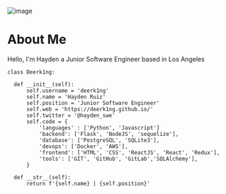 ![image](https://github.com/user-attachments/assets/2a651ea0-4edc-4563-b847-975fe4119e49)



<h1>About Me</h1>
Hello, I'm Hayden a Junior Software Engineer based in Los Angeles 
<p></p>

    class Deerk1ng:
  
      def __init__(self):
          self.username = 'deerk1ng'
          self.name = 'Hayden Ruiz'
          self.position = 'Junior Software Engineer'
          self.web = 'https://deerk1ng.github.io/'
          self.twitter = '@hayden_swe'
          self.code = {
              'languages' : ['Python', 'Javascript']
              'backend': ['Flask', 'NodeJS', 'sequelize'],
              'database': ['PostgreSQL', 'SQLite3'],
              'devops': ['Docker', 'AWS'],
              'frontend': ['HTML', 'CSS', 'ReactJS', 'React', 'Redux'],
              'tools': ['GIT', 'GitHub', 'GitLab','SQLAlchemy'],
          }
  
      def __str__(self):
          return f'{self.name} | {self.position}'


